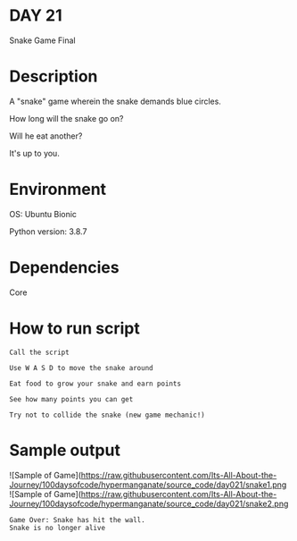 
# DAY 21

Snake Game Final

# Description

A "snake" game wherein the snake demands blue circles.

How long will the snake go on? 

Will he eat another?

It's up to you.

# Environment
OS: Ubuntu Bionic

Python version: 3.8.7

# Dependencies

Core

# How to run script
```
Call the script

Use W A S D to move the snake around 

Eat food to grow your snake and earn points

See how many points you can get

Try not to collide the snake (new game mechanic!)
```

# Sample output

![Sample of Game](https://raw.githubusercontent.com/Its-All-About-the-Journey/100daysofcode/hypermanganate/source_code/day021/snake1.png
![Sample of Game](https://raw.githubusercontent.com/Its-All-About-the-Journey/100daysofcode/hypermanganate/source_code/day021/snake2.png

```
Game Over: Snake has hit the wall.
Snake is no longer alive
```
